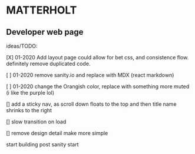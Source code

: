 # MATTERHOLT

## Developer web page

ideas/TODO:

[X] 01-2020 Add layout page could allow for bet css, and consistence flow. definitely remove duplicated code.

[ ] 01-2020 remove sanity.io and replace with MDX (react markdown)

[ ] 01-2020 change the Orangish color, replace with something more muted (i like the purple lol)

[] add a sticky nav, as scroll down floats to the top and then title name shrinks to the right

[] slow transition on load

[] remove design detail make more simple

start building post
sanity start
